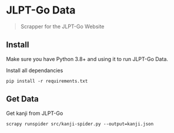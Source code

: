 # JLPT-Go Data

> Scrapper for the JLPT-Go Website

## Install

Make sure you have Python 3.8+ and using it to run JLPT-Go Data.

Install all dependancies

```sh-session
pip install -r requirements.txt
```

## Get Data

Get kanji from JLPT-Go

```sh-session
scrapy runspider src/kanji-spider.py --output=kanji.json
```